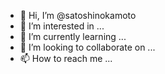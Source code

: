 - 👋 Hi, I’m @satoshinokamoto
- 👀 I’m interested in ...
- 🌱 I’m currently learning ...
- 💞️ I’m looking to collaborate on ...
- 📫 How to reach me ...

<!---
satoshinokamoto/satoshinokamoto is a ✨ special ✨ repository because its `README.md` (this file) appears on your GitHub profile.
You can click the Preview link to take a look at your changes.
--->

